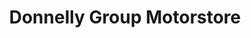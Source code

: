 ---
title: "Donnelly Group Motorstore"
url: /dungannon/donnelly-group-motorstore/
shop: Autohaus
---